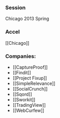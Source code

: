
### Session
Chicago 2013 Spring

### Accel
[[Chicago]]

### Companies:
- [[CaptureProof]]
- [[Findit]]
- [[Project Fixup]]
- [[SimpleRelevance]]
- [[SocialCrunch]]
- [[Sqord]]
- [[Sworkit]]
- [[TradingView]]
- [[WebCurfew]]


